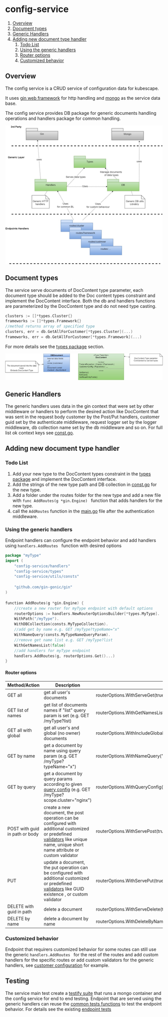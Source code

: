 # config-service


1. [Overview](#overview)
2. [Document types](#document-types)
3. [Generic Handlers](#generic-handlers)
4. [Adding new document type handler](#adding-new-document-type-handler)
    1. [Todo List](#todo-list)
    2. [Using the generic handlers](#using-the-generic-handlers)
    3. [Router options](#router-options)
    4. [Customized behavior](#customized-behavior)




## Overview

The config service is a CRUD service of configuration data for kubescape.

It uses [gin web framework](https://github.com/gin-gonic/gin) for http handling and  [mongo](https://github.com/mongodb/mongo-go-driver) as the service data base.

The config service provides DB package for generic documents handling operations and handlers package for common handling.

![Alt text](docs/overview.jpg?raw=true "Overview")

## Document types
The service serve documents of DocContent type parameter, each document type should be added to the Doc content types constraint and implement the DocContent interface.
Both the db and handlers functions are parameterized by the DocContent type and do not need type casting.

```go
clusters := []*types.Cluster{}
frameworks := []*types.Framework{}
//method returns array of specified type 
clusters, err = db.GetAllForCustomer[*types.Cluster](...)
frameworks, err = db.GetAllForCustomer[*types.Framework](...)
```
For more details see the [types package](/types/types.go) section. 

![Alt text](docs/types.jpg?raw=true "Types")

## Generic Handlers
The generic handlers uses data in the gin context that were set by other middleware or handlers to perform the desired action like DocContent that was sent in the request body customer by the Post/Put handlers, customer guid set by the authenticate middleware, request logger set by the logger middleware, db collection name set by the db middleware and so on.
For full list ok context keys see [const.go](/utils/consts/const.go).


## Adding new document type handler
### Todo List
1. Add your new type to the DocContent types constraint in the [types package](/types/types.go) and implement the DocContent interface.
2. Add the strings of the new type path and DB collection in [const.go](/utils/consts/const.go) for the new type.
3. Add a folder under the routes folder for the new type and add a new file with ```func AddRoutes(g *gin.Engine) ``` function that adds handlers for the new type.
4. call the ```AddRoutes``` function in the [main.go](/main.go) file after the authentication middleware.

### Using the generic handlers
Endpoint handlers can configure the endpoint behavior and add handlers using ```handlers.AddRoutes ``` function with desired options 


```go
package "myType"
import (
	"config-service/handlers"
	"config-service/types"
	"config-service/utils/consts"

	"github.com/gin-gonic/gin"
)

function AddRoutes(g *gin.Engine) {
    //create a new router for myType endpoint with default options 
    routerOptions := handlers.NewRouterOptionsBuilder[*types.MyType].
    WithPath("/myType").
    WithDBCollection(consts.MyTypeCollection).
    //add get by name e.g. GET /myType?typeName="x"
    WithNameQuery(consts.MyTypeNameQueryParam).
    //remove get name list e.g. GET /myType?list
    WithGetNamesList(false)
    //add handlers for myType endpoint
    handlers.AddRoutes(g, routerOptions.Get()...)
}
```
#### Router options
| Method/Action | Description | Option setting example | Default |
| ------------- | ----------- | -------- | -------- | 
|GET all  | get all user's documents | routerOptions.WithServeGet(true) | On |
|GET list of names  | get list of documents names if "list" query param is set (e.g. GET /myType?list) |  routerOptions.WithGetNamesList(true) | On
|GET all with global  | get all user's and global (no owner) documents | routerOptions.WithIncludeGlobalDocs(true) | Off |
|GET by name  | get a document by name using query param (e.g. GET /myType?typeName="x") |  routerOptions.WithNameQuery("typeName") | Off
|GET by query  | get a document by query params according to given [query config](handlers/scopequery.go) (e.g. GET /myType?scope.cluster="nginx") |  routerOptions.WithQueryConfig(&queryConfig) | Off |
|POST with guid in path or body | create a new document, the post operation can be configured with additional customized or predefined [validators](handlers/validate.go) like unique name, unique short name attribute or custom validator   |  routerOptions.WithServePost(true).WithValidatePostUniqueName(true).WithPostValidator(myValidator) | On with unique name validator
|PUT  | update a document, the put operation can be configured with additional customized or predefined [validators](handlers/validate.go) like GUID existence , or custom validator   |  routerOptions.WithServePut(true).WithValidatePutGUID(true).WithPutValidator(myValidator) | On with guid existence validator
|DELETE with guid in path | delete a document   |  routerOptions.WithServeDelete(true) | On
|DELETE by name  | delete a document by name   |  routerOptions.WithDeleteByName(true) | Off

### Customized behavior
Endpoint that requirers customized behavior for some routes can still use the generic ```handlers.AddRoutes ``` for the rest of the routes and add custom handlers for the specific routes or add custom validators for the generic handlers, see [customer configuration](routes/customer_config/routes.go) for example.



## Testing
The service main test create a [testify suite](suite_test.go) that runs a mongo container and the config service for end to end testing.
Endpoint that are served using the generic handlers can reuse the [common tests functions](testers_test.go) to test the endpoint behavior.
For details see the existing [endpoint tests](service_test.go) 









